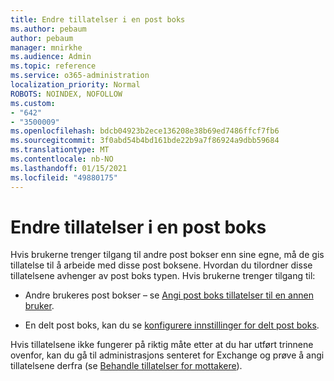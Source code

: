 ```yaml
---
title: Endre tillatelser i en post boks
ms.author: pebaum
author: pebaum
manager: mnirkhe
ms.audience: Admin
ms.topic: reference
ms.service: o365-administration
localization_priority: Normal
ROBOTS: NOINDEX, NOFOLLOW
ms.custom:
- "642"
- "3500009"
ms.openlocfilehash: bdcb04923b2ece136208e38b69ed7486ffcf7fb6
ms.sourcegitcommit: 3f0abd54b4bd161bde22b9a7f86924a9dbb59684
ms.translationtype: MT
ms.contentlocale: nb-NO
ms.lasthandoff: 01/15/2021
ms.locfileid: "49880175"
---
```

# <a name="changing-permissions-on-a-mailbox"></a>Endre tillatelser i en post boks

Hvis brukerne trenger tilgang til andre post bokser enn sine egne, må de gis tillatelse til å arbeide med disse post boksene. Hvordan du tilordner disse tillatelsene avhenger av post boks typen. Hvis brukerne trenger tilgang til:
  
- Andre brukeres post bokser – se [Angi post boks tillatelser til en annen bruker](https://docs.microsoft.com/microsoft-365/admin/add-users/give-mailbox-permissions-to-another-user).
    
- En delt post boks, kan du se [konfigurere innstillinger for delt post boks](https://docs.microsoft.com/microsoft-365/admin/email/configure-a-shared-mailbox#add-or-remove-members).
    
Hvis tillatelsene ikke fungerer på riktig måte etter at du har utført trinnene ovenfor, kan du gå til administrasjons senteret for Exchange og prøve å angi tillatelsene derfra (se [Behandle tillatelser for mottakere](https://technet.microsoft.com/library/jj919240%28v=exchg.150%29.aspx)).
  
